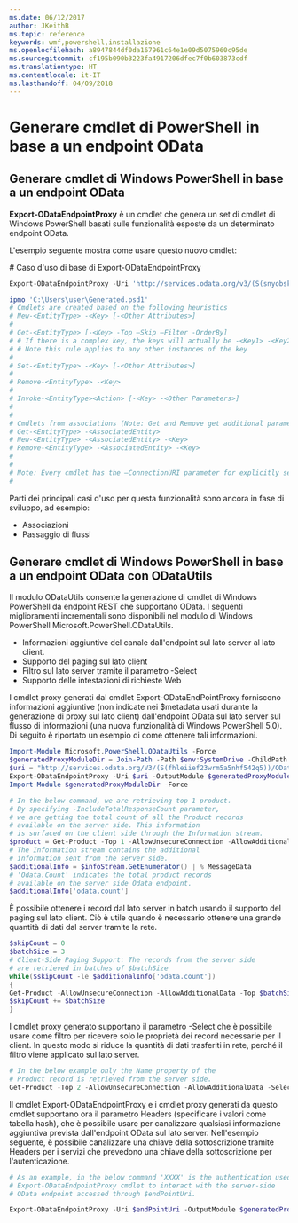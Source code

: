 ```yaml
---
ms.date: 06/12/2017
author: JKeithB
ms.topic: reference
keywords: wmf,powershell,installazione
ms.openlocfilehash: a8947844df0da167961c64e1e09d5075960c95de
ms.sourcegitcommit: cf195b090b3223fa4917206dfec7f0b603873cdf
ms.translationtype: HT
ms.contentlocale: it-IT
ms.lasthandoff: 04/09/2018
---
```

# <a name="generate-powershell-cmdlets-based-on-odata-endpoint"></a>Generare cmdlet di PowerShell in base a un endpoint OData
<a name="generate-windows-powershell-cmdlets-based-on-an-odata-endpoint"></a>Generare cmdlet di Windows PowerShell in base a un endpoint OData
--------------------------------------------------------------

**Export-ODataEndpointProxy** è un cmdlet che genera un set di cmdlet di Windows PowerShell basati sulle funzionalità esposte da un determinato endpoint OData.

L'esempio seguente mostra come usare questo nuovo cmdlet:

\# Caso d'uso di base di Export-ODataEndpointProxy

```powershell
Export-ODataEndpointProxy -Uri 'http://services.odata.org/v3/(S(snyobsk1hhutkb2yulwldgf1))/odata/odata.svc' -OutputModule C:\Users\user\Generated.psd1

ipmo 'C:\Users\user\Generated.psd1'
# Cmdlets are created based on the following heuristics
# New-<EntityType> -<Key> [-<Other Attributes>]
#
# Get-<EntityType> [-<Key> -Top –Skip –Filter -OrderBy]
# # If there is a complex key, the keys will actually be -<Key1> -<Key2>…
# # Note this rule applies to any other instances of the key
#
# Set-<EntityType> -<Key> [-<Other Attributes>]
#
# Remove-<EntityType> -<Key>
#
# Invoke-<EntityType><Action> [-<Key> -<Other Parameters>]
#
#
# Cmdlets from associations (Note: Get and Remove get additional parameter sets)
# Get-<EntityType> -<AssociatedEntity>
# New-<EntityType> -<AssociatedEntity> -<Key>
# Remove-<EntityType> -<AssociatedEntity> -<Key>
#
#
# Note: Every cmdlet has the –ConnectionURI parameter for explicitly setting the URI of the endpoint. This normally uses the same address that you gave the Export-ODataEndpointProxy cmdlet, but can be overridden in this fashion for the sake of similar endpoints.
#
```

Parti dei principali casi d'uso per questa funzionalità sono ancora in fase di sviluppo, ad esempio:
-   Associazioni
-   Passaggio di flussi

<a name="generate-windows-powershell-cmdlets-based-on-an-odata-endpoint-with-odatautils"></a>Generare cmdlet di Windows PowerShell in base a un endpoint OData con ODataUtils
------------------------------------------------------------------------------
Il modulo ODataUtils consente la generazione di cmdlet di Windows PowerShell da endpoint REST che supportano OData. I seguenti miglioramenti incrementali sono disponibili nel modulo di Windows PowerShell Microsoft.PowerShell.ODataUtils.
-   Informazioni aggiuntive del canale dall'endpoint sul lato server al lato client.
-   Supporto del paging sul lato client
-   Filtro sul lato server tramite il parametro -Select
-   Supporto delle intestazioni di richieste Web

I cmdlet proxy generati dal cmdlet Export-ODataEndPointProxy forniscono informazioni aggiuntive (non indicate nei $metadata usati durante la generazione di proxy sul lato client) dall'endpoint OData sul lato server sul flusso di informazioni (una nuova funzionalità di Windows PowerShell 5.0). Di seguito è riportato un esempio di come ottenere tali informazioni.
```powershell
Import-Module Microsoft.PowerShell.ODataUtils -Force
$generatedProxyModuleDir = Join-Path -Path $env:SystemDrive -ChildPath 'ODataDemoProxy'
$uri = "http://services.odata.org/V3/(S(fhleiief23wrm5a5nhf542q5))/OData/OData.svc/"
Export-ODataEndpointProxy -Uri $uri -OutputModule $generatedProxyModuleDir -Force -AllowUnSecureConnection -Verbose -AllowClobber
Import-Module $generatedProxyModuleDir -Force

# In the below command, we are retrieving top 1 product.
# By specifying -IncludeTotalResponseCount parameter,
# we are getting the total count of all the Product records
# available on the server side. This information
# is surfaced on the client side through the Information stream.
$product = Get-Product -Top 1 -AllowUnsecureConnection -AllowAdditionalData -IncludeTotalResponseCount -InformationVariable infoStream
# The Information stream contains the additional
# information sent from the server side.
$additionalInfo = $infoStream.GetEnumerator() | % MessageData
# 'Odata.Count' indicates the total product records
# available on the server side Odata endpoint.
$additionalInfo['odata.count']
```

È possibile ottenere i record dal lato server in batch usando il supporto del paging sul lato client. Ciò è utile quando è necessario ottenere una grande quantità di dati dal server tramite la rete.
```powershell
$skipCount = 0
$batchSize = 3
# Client-Side Paging Support: The records from the server side
# are retrieved in batches of $batchSize
while($skipCount -le $additionalInfo['odata.count'])
{
Get-Product -AllowUnsecureConnection -AllowAdditionalData -Top $batchSize -Skip $skipCount
$skipCount += $batchSize
}
```

I cmdlet proxy generato supportano il parametro -Select che è possibile usare come filtro per ricevere solo le proprietà dei record necessarie per il client. In questo modo si riduce la quantità di dati trasferiti in rete, perché il filtro viene applicato sul lato server.
```powershell
# In the below example only the Name property of the
# Product record is retrieved from the server side.
Get-Product -Top 2 -AllowUnsecureConnection -AllowAdditionalData -Select Name
```

Il cmdlet Export-ODataEndpointProxy e i cmdlet proxy generati da questo cmdlet supportano ora il parametro Headers (specificare i valori come tabella hash), che è possibile usare per canalizzare qualsiasi informazione aggiuntiva prevista dall'endpoint OData sul lato server. Nell'esempio seguente, è possibile canalizzare una chiave della sottoscrizione tramite Headers per i servizi che prevedono una chiave della sottoscrizione per l'autenticazione.
```powershell
# As an example, in the below command 'XXXX' is the authentication used by the
# Export-ODataEndpointProxy cmdlet to interact with the server-side
# OData endpoint accessed through $endPointUri.

Export-ODataEndpointProxy -Uri $endPointUri -OutputModule $generatedProxyModuleDir -Force -AllowUnSecureConnection -Verbose -Headers @{'subscription-key'='XXXX'}
```